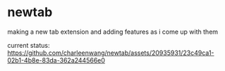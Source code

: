 # newtab

making a new tab extension and adding features as i come up with them

current status:
https://github.com/charleenwang/newtab/assets/20935931/23c49ca1-02b1-4b8e-83da-362a244566e0

